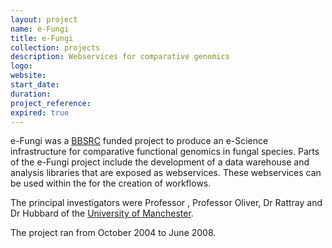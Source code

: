 ```yaml
---
layout: project
name: e-Fungi
title: e-Fungi
collection: projects
description: Webservices for comparative genomics
logo:
website:
start_date:
duration:
project_reference:
expired: true
---
```


e-Fungi was a [BBSRC](http://www.bbsrc.ac.uk/) funded project to produce an e-Science infrastructure for comparative functional genomics in fungal species.
Parts of the e-Fungi project include the development of a data warehouse and analysis libraries that are exposed as webservices.
These webservices can be used within the for the creation of workflows.

The principal investigators were Professor , Professor Oliver, Dr Rattray and Dr Hubbard of the [University of Manchester](http://www.manchester.ac.uk/).

The project ran from October 2004 to June 2008.